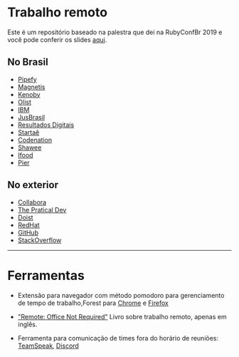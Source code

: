 # Trabalho remoto

Este é um repositório baseado na palestra que dei na RubyConfBr 2019 e você pode conferir os slides [aqui](https://slides.com/carolcode/remoto).


## No Brasil

- [Pipefy](https://www.pipefy.com/careers/)
- [Magnetis](https://jobs.kenoby.com/magnetis)
- [Kenoby](https://jobs.kenoby.com/kenoby)
- [Olist](https://olist.com/trabalhe-conosco/)
- [IBM](https://www.ibm.com/br-pt/employment/)
- [JusBrasil](https://sobre.jusbrasil.com.br/carreiras)
- [Resultados Digitais](https://boards.greenhouse.io/resultadosdigitais)
- [Startaê](https://makerstribe.startae.com/)
- [Codenation](https://www.codenation.dev/)
- [Shawee](https://shawee.io/#contact)
- [Ifood](https://www.ifood.com.br/carreiras)
- [Pier](https://careers.pier.digital/)


## No exterior

- [Collabora](https://www.collabora.com/careers.html)
- [The Pratical Dev](https://dev.to/)
- [Doist](https://doist.com/jobs/)
- [RedHat](jobs.redhat.com)
- [GitHub](https://github.com/about/careers)
- [StackOverflow](https://stackoverflow.com/company/work-here)





___________

# Ferramentas 

- Extensão para navegador com método pomodoro para gerenciamento de tempo de trabalho,Forest para [Chrome](https://chrome.google.com/webstore/detail/forest-stay-focused-be-pr/kjacjjdnoddnpbbcjilcajfhhbdhkpgk?hl=pt-BR) e [Firefox](https://addons.mozilla.org/pt-BR/firefox/addon/forest-stay-focused-be-present/)

- ["Remote: Office Not Required"](https://www.amazon.com.br/gp/product/B00C0ALZ0W?pf_rd_p=96b1767d-f792-4902-8834-039a970f4513&pf_rd_r=PE0TQGVMGGF8HQ2V0GQ8) Livro sobre trabalho remoto, apenas em inglês. 

- Ferramenta para comunicação de times fora do horário de reuniões: [TeamSpeak](https://teamspeak.com/en/), [Discord](https://discordapp.com/)

